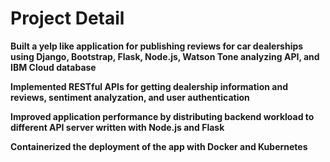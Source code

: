 # Project Detail

**Built a yelp like application for publishing reviews for car dealerships using Django, Bootstrap, Flask, Node.js, Watson
Tone analyzing API, and IBM Cloud database**

**Implemented RESTful APIs for getting dealership information and reviews, sentiment analyzation, and user authentication**

**Improved application performance by distributing backend workload to different API server written with Node.js and Flask**

**Containerized the deployment of the app with Docker and Kubernetes**



